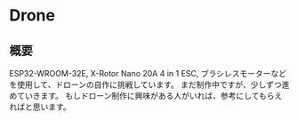 # Drone

## 概要
ESP32-WROOM-32E, X-Rotor Nano 20A 4 in 1 ESC, ブラシレスモーターなどを使用して、ドローンの自作に挑戦しています。
まだ制作中ですが、少しずつ進めていきます。
もしドローン制作に興味がある人がいれば、参考にしてもらえればと思います。
